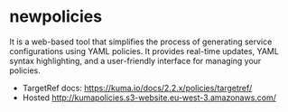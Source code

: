 # newpolicies

It is a web-based tool that simplifies the process of generating service configurations using YAML policies. 
It provides real-time updates, YAML syntax highlighting, and a user-friendly interface for managing your policies.

* TargetRef docs: https://kuma.io/docs/2.2.x/policies/targetref/
* Hosted http://kumapolicies.s3-website.eu-west-3.amazonaws.com/
